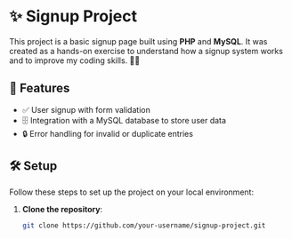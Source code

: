 # ✨ Signup Project

This project is a basic signup page built using **PHP** and **MySQL**. It was created as a hands-on exercise to understand how a signup system works and to improve my coding skills. 🧑‍💻

## 🚀 Features
- ✅ User signup with form validation
- 🗄️ Integration with a MySQL database to store user data
- 🔒 Error handling for invalid or duplicate entries

## 🛠️ Setup
Follow these steps to set up the project on your local environment:

1. **Clone the repository**:
   ```bash
   git clone https://github.com/your-username/signup-project.git
